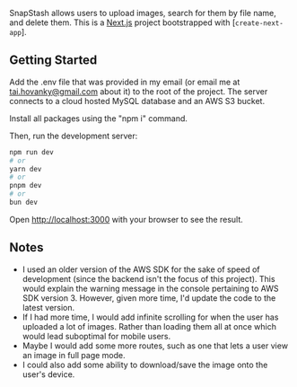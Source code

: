 SnapStash allows users to upload images, search for them by file name, and delete them. This is a [Next.js](https://nextjs.org/) project bootstrapped with [`create-next-app`].

## Getting Started

Add the .env file that was provided in my email (or email me at tai.hovanky@gmail.com about it) to the root of the project. The server connects to a cloud hosted MySQL database and an AWS S3 bucket.

Install all packages using the "npm i" command.

Then, run the development server:

```bash
npm run dev
# or
yarn dev
# or
pnpm dev
# or
bun dev
```

Open [http://localhost:3000](http://localhost:3000) with your browser to see the result.

## Notes

- I used an older version of the AWS SDK for the sake of speed of development (since the backend isn't the focus of this project). This would explain the warning message in the console pertaining to AWS SDK version 3. However, given more time, I'd update the code to the latest version.
- If I had more time, I would add infinite scrolling for when the user has uploaded a lot of images. Rather than loading them all at once which would lead suboptimal for mobile users.
- Maybe I would add some more routes, such as one that lets a user view an image in full page mode. 
- I could also add some ability to download/save the image onto the user's device.
